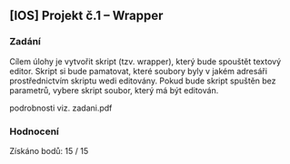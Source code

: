 ## [IOS] Projekt č.1 – Wrapper

### Zadání

Cílem úlohy je vytvořit skript (tzv. wrapper), který bude spouštět textový editor. Skript si bude pamatovat, které soubory byly v jakém adresáři prostřednictvím skriptu wedi editovány. Pokud bude skript spuštěn bez parametrů, vybere skript soubor, který má být editován.

podrobnosti viz. zadani.pdf

### Hodnocení 

Získáno bodů: 15 / 15
